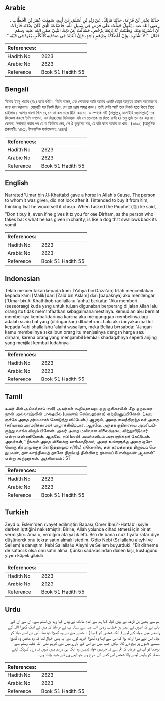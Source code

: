 ## Arabic


<div dir="rtl" lang="ar" style={{fontSize:'larger',backgroundColor:'#f8f9fa',padding:20}}>
حَدَّثَنَا يَحْيَى بْنُ قَزَعَةَ، حَدَّثَنَا مَالِكٌ، عَنْ زَيْدِ بْنِ أَسْلَمَ، عَنْ أَبِيهِ، سَمِعْتُ عُمَرَ بْنَ الْخَطَّابِ ـ رضى الله عنه ـ يَقُولُ حَمَلْتُ عَلَى فَرَسٍ فِي سَبِيلِ اللَّهِ، فَأَضَاعَهُ الَّذِي كَانَ عِنْدَهُ، فَأَرَدْتُ أَنْ أَشْتَرِيَهُ مِنْهُ، وَظَنَنْتُ أَنَّهُ بَائِعُهُ بِرُخْصٍ، فَسَأَلْتُ عَنْ ذَلِكَ النَّبِيَّ صلى الله عليه وسلم فَقَالَ ‏ "‏ لاَ تَشْتَرِهِ، وَإِنْ أَعْطَاكَهُ بِدِرْهَمٍ وَاحِدٍ، فَإِنَّ الْعَائِدَ فِي صَدَقَتِهِ كَالْكَلْبِ يَعُودُ فِي قَيْئِهِ ‏"‏‏.‏
</div>
<div style={{backgroundColor:'#f8f9fa',padding:20, marginBottom: 10}}><table> <thead> <tr> <th>References:</th> <th></th> </tr> </thead> <tbody><tr><td>Hadith No</td><td>2623</td></tr><tr><td>Arabic No</td><td>2623</td></tr><tr><td>Reference</td><td>Book 51 Hadith 55</td></tr></tbody></table></div>

## Bengali


<div dir="ltr" lang="bn" style={{fontSize:'larger',backgroundColor:'#f8f9fa',padding:20}}>
‘উমার ইবনু খাত্তাব (রাঃ) হতে বর্ণিত। তিনি বলেন, এক লোককে আমি আমার একটি ঘোড়া আল্লাহর রাস্তায় আরোহণের জন্য দান করলাম। ঘোড়াটি যার নিকট ছিল, সে তার চরম অযত্ন করল। তাই সেটা আমি তার নিকট হতে কিনে নিতে চাইলাম। আমার ধারণা ছিল যে, সে তা কম দামে বিক্রি করবে। এ সম্পর্কে নবী (সাল্লাল্লাহু আলাইহি ওয়াসাল্লাম)-কে জিজ্ঞেস করলে তিনি বললেন, এক দিরহামের বিনিময়েও যদি সে তোমাকে তা দিতে রাজী হয় তবু তুমি তা ক্রয় কর না। কেননা, সদাকাহ করার পর যে তা ফিরিয়ে নেয়, সে ঐ কুকুরের মত, যে বমি করে আবার তা খায়। (১৪৯০) (আধুনিক প্রকাশনীঃ ২৪৩১, ইসলামিক ফাউন্ডেশনঃ ২৪৪৭)
</div>
<div style={{backgroundColor:'#f8f9fa',padding:20, marginBottom: 10}}><table> <thead> <tr> <th>References:</th> <th></th> </tr> </thead> <tbody><tr><td>Hadith No</td><td>2623</td></tr><tr><td>Arabic No</td><td>2623</td></tr><tr><td>Reference</td><td>Book 51 Hadith 55</td></tr></tbody></table></div>

## English


<div dir="ltr" lang="en" style={{fontSize:'larger',backgroundColor:'#f8f9fa',padding:20}}>
Narrated 'Umar bin Al-Khattab:I gave a horse in Allah's Cause. The person to whom it was given, did not look after it. I intended to buy it from him, thinking that he would sell it cheap. When I asked the Prophet (ﷺ) he said, "Don't buy it, even if he gives it to you for one Dirham, as the person who takes back what he has given in charity, is like a dog that swallows back its vomit
</div>
<div style={{backgroundColor:'#f8f9fa',padding:20, marginBottom: 10}}><table> <thead> <tr> <th>References:</th> <th></th> </tr> </thead> <tbody><tr><td>Hadith No</td><td>2623</td></tr><tr><td>Arabic No</td><td>2623</td></tr><tr><td>Reference</td><td>Book 51 Hadith 55</td></tr></tbody></table></div>

## Indonesian


<div dir="ltr" lang="id" style={{fontSize:'larger',backgroundColor:'#f8f9fa',padding:20}}>
Telah menceritakan kepada kami [Yahya bin Qaza'ah] telah menceritakan kepada kami [Malik] dari [Zaid bin Aslam] dari [bapaknya] aku mendengar ['Umar bin Al Khaththob radliallahu 'anhu] berkata: "Aku memberi (seseorang) kuda yang untuk tujuan digunakan berperang di jalan Allah lalu orang itu tidak memanfaatkan sebagaimana mestinya. Kemudian aku berniat membelinya kembali darinya karena aku menganggap membelinya lagi adalah suatu hal yang (diringankan) dibolehkan. Lalu aku tanyakan hal ini kepada Nabi shallallahu 'alaihi wasallam, maka Beliau bersabda: "Jangan kamu membelinya sekalipun orang itu menjualnya dengan harga satu dirham, karena orang yang mengambil kembali shadaqahnya seperti anjing yang menjilat kembali ludahnya
</div>
<div style={{backgroundColor:'#f8f9fa',padding:20, marginBottom: 10}}><table> <thead> <tr> <th>References:</th> <th></th> </tr> </thead> <tbody><tr><td>Hadith No</td><td>2623</td></tr><tr><td>Arabic No</td><td>2623</td></tr><tr><td>Reference</td><td>Book 51 Hadith 55</td></tr></tbody></table></div>

## Tamil


<div dir="ltr" lang="ta" style={{fontSize:'larger',backgroundColor:'#f8f9fa',padding:20}}>
உமர் பின் அல்கத்தாப் (ரலி) அவர்கள் கூறியதாவது: ஒரு குதிரையின் மீது ஒருவரை நான் அல்லாஹ்வின் பாதையில் (பயணம் செய்வதற்காக) ஏற்றியனுப்பினேன். (அவருக்கே அதை தர்மமாகக் கொடுத்து விட்டேன்.) ஆனால், அதை வைத்திருந்த வர் அதை (சரியாகப் பராமரிக்காமல்) பாழாக்கிவிட்டார். ஆகவே, அந்தக் குதிரையை அவரிடமிருந்து வாங்க விரும் பினேன். அவர் அதை மலிவான விலைக்குகூட விற்றுவிடுவார் என்று எண்ணினேன். ஆகவே, நபி (ஸல்) அவர்களிடம் அது குறித்துக் கேட்டேன். அவர்கள், ‘‘நீங்கள் அதை விலைக்கு வாங்காதீர்கள்; அவர் உங்களுக்கு அதை ஒரேயொரு திர்ஹமுக்குக் கொடுத்தாலும் சரியே! ஏனெனில், தன் தர்மத்தைத் திரும்பப் பெறுபவன், தன் வாந்தியைத் தானே திரும்பத் தின்கின்ற நாயைப் போன்றவன் ஆவான்” என்று கூறினார்கள். அத்தியாயம் : 51
</div>
<div style={{backgroundColor:'#f8f9fa',padding:20, marginBottom: 10}}><table> <thead> <tr> <th>References:</th> <th></th> </tr> </thead> <tbody><tr><td>Hadith No</td><td>2623</td></tr><tr><td>Arabic No</td><td>2623</td></tr><tr><td>Reference</td><td>Book 51 Hadith 55</td></tr></tbody></table></div>

## Turkish


<div dir="ltr" lang="tr" style={{fontSize:'larger',backgroundColor:'#f8f9fa',padding:20}}>
Zeyd b. Eslem'den rivayet edilmiştir: Babası, Ömer İbnü'l-Hattab'ı şöyle derken işittiğini nakletmiştir: Birine, Allah yolunda cihad etmesi için bir at vermiştim. Ama o, verdiğim ata yazık etti. Ben de bana ucuz fiyata satar diye düşünerek onu tekrar satın almak istedim. Gidip Nebi (Sallallahu aleyhi ve Sellem)'e danıştım. Nebi Sallallahu Aleyhi ve Sellem buyurduki: "Bir dirheme de satacak olsa onu satın alma. Çünkü sadakasından dönen kişi, kustuğunu yiyen köpek gibidir
</div>
<div style={{backgroundColor:'#f8f9fa',padding:20, marginBottom: 10}}><table> <thead> <tr> <th>References:</th> <th></th> </tr> </thead> <tbody><tr><td>Hadith No</td><td>2623</td></tr><tr><td>Arabic No</td><td>2623</td></tr><tr><td>Reference</td><td>Book 51 Hadith 55</td></tr></tbody></table></div>

## Urdu


<div dir="rtl" lang="ur" style={{fontSize:'larger',backgroundColor:'#f8f9fa',padding:20}}>
ہم سے یحییٰ بن قزعہ نے بیان کیا، کہا ہم سے امام مالک نے بیان کیا زید بن اسلم سے، ان سے ان کے باپ نے کہ انہوں نے عمر بن خطاب رضی اللہ عنہ سے سنا۔ آپ نے فرمایا کہ میں نے ایک گھوڑا اللہ کے راستے میں جہاد کے لیے ( ایک شخص کو ) دیا ) ۔ جسے میں نے وہ گھوڑا دیا تھا، اس نے اسے دبلا کر دیا۔ اس لیے میرا ارادہ ہوا کہ اس سے اپنا وہ گھوڑا خرید لوں، میرا یہ بھی خیال تھا کہ وہ شخص وہ گھوڑا سستے داموں پر بیچ دے گا۔ لیکن جب میں نے اس کے بارے میں نبی کریم صلی اللہ علیہ وسلم سے پوچھا تو آپ نے فرمایا کہ تم اسے نہ خریدو، خواہ تمہیں وہ ایک ہی درہم میں کیوں نہ دے۔ کیونکہ اپنے صدقہ کو واپس لینے والا شخص اس کتے کی طرح ہے جو اپنی ہی قے خود چاٹتا ہے۔
</div>
<div style={{backgroundColor:'#f8f9fa',padding:20, marginBottom: 10}}><table> <thead> <tr> <th>References:</th> <th></th> </tr> </thead> <tbody><tr><td>Hadith No</td><td>2623</td></tr><tr><td>Arabic No</td><td>2623</td></tr><tr><td>Reference</td><td>Book 51 Hadith 55</td></tr></tbody></table></div>